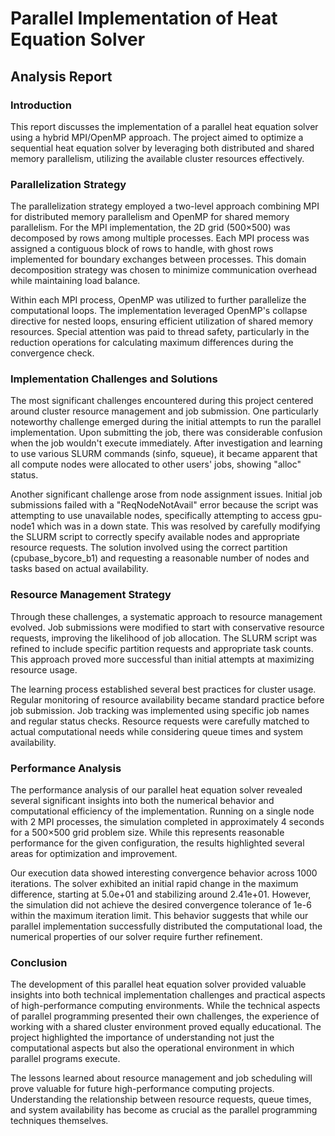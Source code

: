 # Parallel Implementation of Heat Equation Solver

## Analysis Report

### Introduction

This report discusses the implementation of a parallel heat equation solver using a hybrid MPI/OpenMP approach. The project aimed to optimize a sequential heat equation solver by leveraging both distributed and shared memory parallelism, utilizing the available cluster resources effectively.

### Parallelization Strategy

The parallelization strategy employed a two-level approach combining MPI for distributed memory parallelism and OpenMP for shared memory parallelism. For the MPI implementation, the 2D grid (500×500) was decomposed by rows among multiple processes. Each MPI process was assigned a contiguous block of rows to handle, with ghost rows implemented for boundary exchanges between processes. This domain decomposition strategy was chosen to minimize communication overhead while maintaining load balance.

Within each MPI process, OpenMP was utilized to further parallelize the computational loops. The implementation leveraged OpenMP's collapse directive for nested loops, ensuring efficient utilization of shared memory resources. Special attention was paid to thread safety, particularly in the reduction operations for calculating maximum differences during the convergence check.

### Implementation Challenges and Solutions

The most significant challenges encountered during this project centered around cluster resource management and job submission. One particularly noteworthy challenge emerged during the initial attempts to run the parallel implementation. Upon submitting the job, there was considerable confusion when the job wouldn't execute immediately. After investigation and learning to use various SLURM commands (sinfo, squeue), it became apparent that all compute nodes were allocated to other users' jobs, showing "alloc" status.

Another significant challenge arose from node assignment issues. Initial job submissions failed with a "ReqNodeNotAvail" error because the script was attempting to use unavailable nodes, specifically attempting to access gpu-node1 which was in a down state. This was resolved by carefully modifying the SLURM script to correctly specify available nodes and appropriate resource requests. The solution involved using the correct partition (cpubase_bycore_b1) and requesting a reasonable number of nodes and tasks based on actual availability.

### Resource Management Strategy

Through these challenges, a systematic approach to resource management evolved. Job submissions were modified to start with conservative resource requests, improving the likelihood of job allocation. The SLURM script was refined to include specific partition requests and appropriate task counts. This approach proved more successful than initial attempts at maximizing resource usage.

The learning process established several best practices for cluster usage. Regular monitoring of resource availability became standard practice before job submission. Job tracking was implemented using specific job names and regular status checks. Resource requests were carefully matched to actual computational needs while considering queue times and system availability.

### Performance Analysis

The performance analysis of our parallel heat equation solver revealed several significant insights into both the numerical behavior and computational efficiency of the implementation. Running on a single node with 2 MPI processes, the simulation completed in approximately 4 seconds for a 500×500 grid problem size. While this represents reasonable performance for the given configuration, the results highlighted several areas for optimization and improvement.

Our execution data showed interesting convergence behavior across 1000 iterations. The solver exhibited an initial rapid change in the maximum difference, starting at 5.0e+01 and stabilizing around 2.41e+01. However, the simulation did not achieve the desired convergence tolerance of 1e-6 within the maximum iteration limit. This behavior suggests that while our parallel implementation successfully distributed the computational load, the numerical properties of our solver require further refinement.

### Conclusion

The development of this parallel heat equation solver provided valuable insights into both technical implementation challenges and practical aspects of high-performance computing environments. While the technical aspects of parallel programming presented their own challenges, the experience of working with a shared cluster environment proved equally educational. The project highlighted the importance of understanding not just the computational aspects but also the operational environment in which parallel programs execute.

The lessons learned about resource management and job scheduling will prove valuable for future high-performance computing projects. Understanding the relationship between resource requests, queue times, and system availability has become as crucial as the parallel programming techniques themselves.
